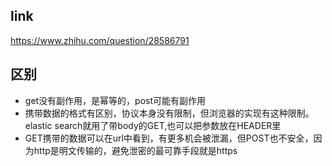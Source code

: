 ## link

https://www.zhihu.com/question/28586791



## 区别

* get没有副作用，是幂等的，post可能有副作用
* 携带数据的格式有区别，协议本身没有限制，但浏览器的实现有这种限制。elastic search就用了带body的GET,也可以把参数放在HEADER里
* GET携带的数据可以在url中看到，有更多机会被泄漏，但POST也不安全，因为http是明文传输的，避免泄密的最可靠手段就是https